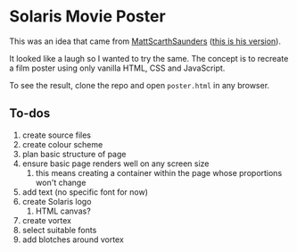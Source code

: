 # Solaris Movie Poster

This was an idea that came from [MattScarthSaunders](https://github.com/MattScarthSaunders) ([this is his version](https://github.com/MattScarthSaunders/code-challenges/tree/main/solaris)).

It looked like a laugh so I wanted to try the same. The concept is to recreate a film poster using only vanilla HTML, CSS and JavaScript.

To see the result, clone the repo and open `poster.html` in any browser.

## To-dos

1. create source files
2. create colour scheme
3. plan basic structure of page
4. ensure basic page renders well on any screen size
   1. this means creating a container within the page whose proportions won't change
5. add text (no specific font for now)
6. create Solaris logo
   1. HTML canvas?
7. create vortex
8. select suitable fonts
9. add blotches around vortex
